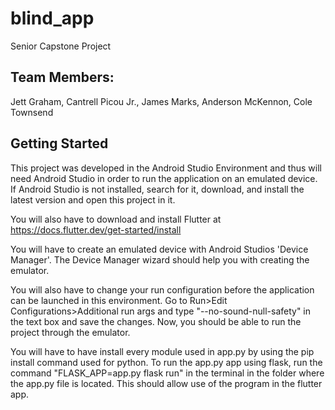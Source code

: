 # blind_app

Senior Capstone Project

Team Members:
-------------
Jett Graham, Cantrell Picou Jr., James Marks, Anderson McKennon, Cole Townsend

## Getting Started

This project was developed in the Android Studio Environment and thus will need Android Studio in order to
run the application on an emulated device. If Android Studio is not installed, search for it, download,
and install the latest version and open this project in it.

You will also have to download and install Flutter at https://docs.flutter.dev/get-started/install

You will have to create an emulated device with Android Studios 'Device Manager'. The Device Manager
wizard should help you with creating the emulator.

You will also have to change your run configuration before the application can be launched in this
environment. Go to Run>Edit Configurations>Additional run args and type "--no-sound-null-safety" in
the text box and save the changes. Now, you should be able to run the project through the emulator.

You will have to have install every module used in app.py by using the pip install command used for python.
To run the app.py app using flask, run the command "FLASK_APP=app.py flask run" in the terminal in the folder where
the app.py file is located. This should allow use of the program in the flutter app.